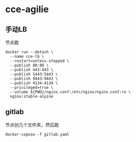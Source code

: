 # cce-agilie

## 手动LB
节点跑
```
docker run --detach \
  --name cce-lb \
  --restart=unless-stopped \
  --publish 80:80 \
  --publish 443:443 \
  --publish 5443:5443 \
  --publish 9443:9443 \
  --publish 4134:4134 \
  --privileged=true \
  --volume ${PWD}/nginx.conf:/etc/nginx/nginx.conf:ro \
  nginx:stable-alpine
```

## gitlab
节点创几个文件夹，然后跑
```
docker-copose -f gitlab.yaml
```
